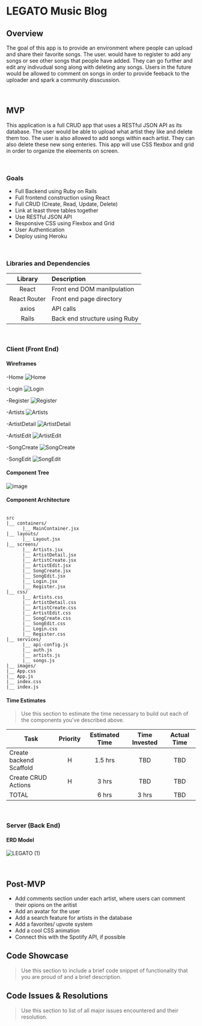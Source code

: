 # LEGATO Music Blog

## Overview
The goal of this app is to provide an environment where people can upload and share their favorite songs. The user. would have to register to add any songs or see other songs that people have added. They can go further and edit any indivudual song along with deleting any songs. Users in the future would be allowed to comment on songs in order to provide feeback to the uploader and spark a community disscussion.

<br>

## MVP

This application is a full CRUD app that uses a RESTful JSON API as its database. The user would be able to upload what artist they like and delete them too. The user is also allowed to add songs within each artist. They can also delete these new song enteries. This app will use CSS flexbox and grid in order to organize the eleements on screen.

<br>

### Goals

- Full Backend using Ruby on Rails
- Full frontend construction using React
- Full CRUD (Create, Read, Update, Delete)
- Link at least three tables together
- Use RESTful JSON API
- Responsive CSS using Flexbox and Grid
- User Authentication
- Deploy using Heroku

<br>

### Libraries and Dependencies

|     Library      | Description                                |
| :--------------: | :----------------------------------------- |
|      React       | Front end DOM manilpulation |
|   React Router   | Front end page directory |
|      axios       | API calls |
|      Rails       | Back end structure using Ruby |

<br>

### Client (Front End)

#### Wireframes

-Home
![Home](https://user-images.githubusercontent.com/82814499/122997353-e9af1080-d379-11eb-8846-1e32ca09d15a.png)

-Login
![Login](https://user-images.githubusercontent.com/82814499/122997361-eddb2e00-d379-11eb-822a-398630e3f35d.png)

-Register
![Register](https://user-images.githubusercontent.com/82814499/122997376-f3d10f00-d379-11eb-996f-5da2a4c0cab9.png)

-Artists
![Artists](https://user-images.githubusercontent.com/82814499/122997445-03505800-d37a-11eb-92f8-830b0717422d.png)

-ArtistDetail
![ArtistDetail](https://user-images.githubusercontent.com/82814499/122997498-1105dd80-d37a-11eb-826f-7e0b564b5baf.png)

-ArtistEdit
![ArtistEdit](https://user-images.githubusercontent.com/82814499/122997536-1c590900-d37a-11eb-96ee-f5e66091cd63.png)

-SongCreate
![SongCreate](https://user-images.githubusercontent.com/82814499/122997571-25e27100-d37a-11eb-9855-3738418e1f32.png)

-SongEdit
![SongEdit](https://user-images.githubusercontent.com/82814499/122997606-2e3aac00-d37a-11eb-9627-53b4e996b5d4.png)

#### Component Tree

![image](https://user-images.githubusercontent.com/82814499/123049473-949cea00-d3cd-11eb-82d8-e7061d7bd556.png)

#### Component Architecture

``` structure

src
|__ containers/
      |__ MainContainer.jsx
|__ layouts/
      |__ Layout.jsx
|__ screens/
      |__ Artists.jsx
      |__ ArtistDetail.jsx
      |__ ArtistCreate.jsx
      |__ ArtistEdit.jsx
      |__ SongCreate.jsx
      |__ SongEdit.jsx
      |__ Login.jsx
      |__ Register.jsx
|__ css/
      |__ Artists.css
      |__ ArtistDetail.css
      |__ ArtistCreate.css
      |__ ArtistEdit.css
      |__ SongCreate.css
      |__ SongEdit.css
      |__ Login.css
      |__ Register.css
|__ services/
      |__ api-config.js
      |__ auth.js
      |__ artists.js
      |__ songs.js
|__ images/
|__ App.css
|__ App.js
|__ index.css
|__ index.js

```

#### Time Estimates

> Use this section to estimate the time necessary to build out each of the components you've described above.

| Task                | Priority | Estimated Time | Time Invested | Actual Time |
| ------------------- | :------: | :------------: | :-----------: | :---------: |
| Create backend Scaffold    |    H     |     1.5 hrs      |      TBD     |    TBD    |
| Create CRUD Actions |    H     |     3 hrs      |     TBD     |     TBD     |
| TOTAL               |          |     6 hrs      |     3 hrs     |     TBD     |

<br>

### Server (Back End)

#### ERD Model
![LEGATO (1)](https://user-images.githubusercontent.com/82814499/122994220-385aab80-d376-11eb-8965-8fb7cc4ab09d.png)

<br>

## Post-MVP

- Add comments section under each artist, where users can comment their opions on the aritist
- Add an avatar for the user
- Add a search feature for artists in the database
- Add a favorites/ upvote system
- Add a cool CSS animation
- Connect this with the Spotify API, if possible

## Code Showcase

> Use this section to include a brief code snippet of functionality that you are proud of and a brief description.

## Code Issues & Resolutions

> Use this section to list of all major issues encountered and their resolution.

